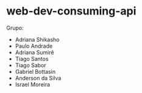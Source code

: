 # web-dev-consuming-api

Grupo:

- Adriana Shikasho
- Paulo Andrade
- Adriana Sumirê
- Tiago Santos
- Tiago Sabor
- Gabriel Bottasin
- Anderson da Silva
- Israel Moreira
